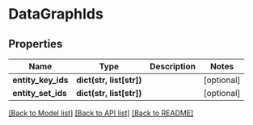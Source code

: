 # DataGraphIds

## Properties
Name | Type | Description | Notes
------------ | ------------- | ------------- | -------------
**entity_key_ids** | **dict(str, list[str])** |  | [optional] 
**entity_set_ids** | **dict(str, list[str])** |  | [optional] 

[[Back to Model list]](../README.md#documentation-for-models) [[Back to API list]](../README.md#documentation-for-api-endpoints) [[Back to README]](../README.md)


